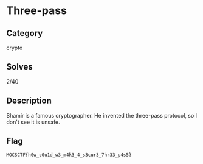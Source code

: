 Three-pass
===

## Category

crypto

## Solves

2/40

## Description

Shamir is a famous cryptographer. He invented the three-pass protocol, so I don't see it is unsafe.

## Flag

`MOCSCTF{h0w_c0u1d_w3_m4k3_4_s3cur3_7hr33_p4s5}`